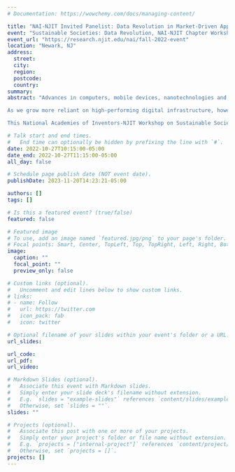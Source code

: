 ```yaml
---
# Documentation: https://wowchemy.com/docs/managing-content/

title: "NAI-NJIT Invited Panelist: Data Revolution in Market-Driven Applications"
event: "Sustainable Societies: Data Revolution, NAI-NJIT Chapter Workshop"
event_url: "https://research.njit.edu/nai/fall-2022-event"
location: "Newark, NJ"
address:
  street:
  city:
  region:
  postcode:
  country:
summary:
abstract: "Advances in computers, mobile devices, nanotechnologies and cyberinfrastructure are at the vanguard of profound transformations across society, in communications, healthcare, business and commerce, defense and even politics. Fueling this revolution are vast amounts of data and data analytics, gathered from a proliferating number of sources, that bring new information to manage almost every application around us to co-evolve in the society.

As we grow more reliant on high-performing digital infrastructure, however, it is paramount that we ensure the integrity and security of the data we’re processing. From social networking to point-of-care technologies in healthcare, to, more generally, data analytics that help us manage and mitigate risks around us, peoples’ lives depend on it. Data that is inaccurate, partial, or manipulated, that is viewed out of context or that fails to represent diverse populations, for example, can be more harmful than no data at all.

This National Academies of Inventors-NJIT Workshop on Sustainable Societies, the third in a series launched last year, will provide an open forum for researchers, policymakers, government regulators and business and nonprofit leaders to share their different perspectives and niche expertise on the data revolution. Among other topics, we will hear about the state of advances in data analytics, informatics infrastructure, data-fueled approaches in healthcare including cancer management along with the experiences of a serial technology entrepreneur. The Open forum will also focus on current and future trends in using data analytics, machine learning and AI in addressing complex societal and technology needs but also learn how to evolve with the trustworthy dependence on their use in our lives."

# Talk start and end times.
#   End time can optionally be hidden by prefixing the line with `#`.
date: 2022-10-27T10:15:00-05:00
date_end: 2022-10-27T11:15:00-05:00
all_day: false

# Schedule page publish date (NOT event date).
publishDate: 2023-11-20T14:23:21-05:00

authors: []
tags: []

# Is this a featured event? (true/false)
featured: false

# Featured image
# To use, add an image named `featured.jpg/png` to your page's folder. 
# Focal points: Smart, Center, TopLeft, Top, TopRight, Left, Right, BottomLeft, Bottom, BottomRight.
image:
  caption: ""
  focal_point: ""
  preview_only: false

# Custom links (optional).
#   Uncomment and edit lines below to show custom links.
# links:
# - name: Follow
#   url: https://twitter.com
#   icon_pack: fab
#   icon: twitter

# Optional filename of your slides within your event's folder or a URL.
url_slides:

url_code:
url_pdf:
url_video:

# Markdown Slides (optional).
#   Associate this event with Markdown slides.
#   Simply enter your slide deck's filename without extension.
#   E.g. `slides = "example-slides"` references `content/slides/example-slides.md`.
#   Otherwise, set `slides = ""`.
slides: ""

# Projects (optional).
#   Associate this post with one or more of your projects.
#   Simply enter your project's folder or file name without extension.
#   E.g. `projects = ["internal-project"]` references `content/project/deep-learning/index.md`.
#   Otherwise, set `projects = []`.
projects: []
---
```

